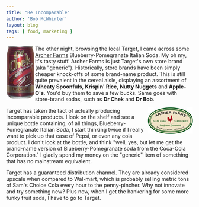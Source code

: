 ```yaml
---
title: "Be Incomparable"
author: 'Bob McWhirter'
layout: blog
tags: [ food, marketing ]
---
```

<img width="78" height="146" align="left" alt="chek.jpg" id="image117" title="chek.jpg" src="/blog/assets/chek.jpg"/>The other night, browsing the local Target, I came across some <a href="http://sites.target.com/site/en/supertarget/supertarget_exclusive_brands.jsp?bsection=ArcherFarms">Archer Farms</a> Blueberry-Pomegranate Italian Soda.  My oh my, it's tasty stuff.  Archer Farms is just Target's own store brand (aka "generic").  Historically,  store brands have been simply cheaper knock-offs of some brand-name product.  This is still quite prevalent in the cereal aisle, displaying an assortment of <strong>Wheaty Spoonfuls</strong>, <strong>Krispin' Rice</strong>, <strong>Nutty Nuggets</strong> and <strong>Apple-O's</strong>.  You'd buy them to save a few bucks.  Same goes with store-brand sodas, such as <strong>Dr Chek</strong> and <strong>Dr Bob</strong>.

<a href="http://sites.target.com/site/en/supertarget/supertarget_exclusive_brands.jsp?bsection=ArcherFarms">
  <img align="right" alt="archer.jpg" id="image118" title="archer.jpg" src="/blog/assets/archer.jpg"/>
</a>Target has taken the tact of actually producing incomparable products.  I look on the shelf and see a unique bottle containing, of all things, Blueberry-Pomegranate Italian Soda, I start thinking twice if I really want to pick up that case of Pepsi, or even any cola product.  I don't look at the bottle, and think "well, yes, but let me get the brand-name version of Blueberry-Pomegranate soda from the Coca-Cola Corporation."  I gladly spend my money on the "generic" item of something that has no mainstream equivalent.

Target has a guaranteed distribution channel.  They are already considered upscale when compared to Wal-mart, which is probably selling metric tons of Sam's Choice Cola every hour to the penny-pincher.  Why not innovate and try something new?  Plus now, when I get the hankering for some more funky fruit soda, I have to go to Target.
